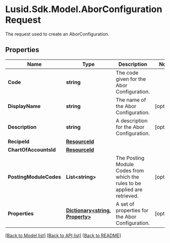 # Lusid.Sdk.Model.AborConfigurationRequest
The request used to create an AborConfiguration.

## Properties

Name | Type | Description | Notes
------------ | ------------- | ------------- | -------------
**Code** | **string** | The code given for the Abor Configuration. | 
**DisplayName** | **string** | The name of the Abor Configuration. | [optional] 
**Description** | **string** | A description for the Abor Configuration. | [optional] 
**RecipeId** | [**ResourceId**](ResourceId.md) |  | 
**ChartOfAccountsId** | [**ResourceId**](ResourceId.md) |  | 
**PostingModuleCodes** | **List&lt;string&gt;** | The Posting Module Codes from which the rules to be applied are retrieved. | [optional] 
**Properties** | [**Dictionary&lt;string, Property&gt;**](Property.md) | A set of properties for the Abor Configuration. | [optional] 

[[Back to Model list]](../README.md#documentation-for-models) [[Back to API list]](../README.md#documentation-for-api-endpoints) [[Back to README]](../README.md)

